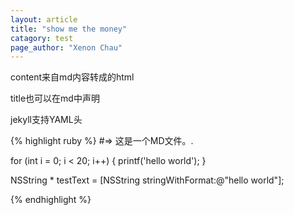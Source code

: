 ```yaml
---
layout: article
title: "show me the money"
catagory: test
page_author: "Xenon Chau"
---
```


content来自md内容转成的html

title也可以在md中声明

jekyll支持YAML头

{% highlight ruby %}
#=> 这是一个MD文件。.

for (int i = 0; i < 20; i++) {
	printf('hello world');
}

NSString * testText = [NSString stringWithFormat:@"hello world"];

{% endhighlight %}



